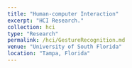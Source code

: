 ```yaml
---
title: "Human-computer Interaction"
excerpt: "HCI Research."
collection: hci
type: "Research"
permalink: /hci/GestureRecognition.md
venue: "University of South Florida"
location: "Tampa, Florida"
---
```

